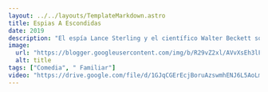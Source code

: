 ```yaml
---
layout: ../../layouts/TemplateMarkdown.astro
title: Espias A Escondidas
date: 2019
description: "El espía Lance Sterling y el científico Walter Beckett son polos opuestos: el agente es afable y caballeroso, mientras que el inventor no sabe comportarse en público. Sin embargo, si no aprenden a trabajar en equipo, el mundo está perdido."
image:
  url: "https://blogger.googleusercontent.com/img/b/R29vZ2xl/AVvXsEh3lFXpqDpwgY2EUOR9Yqd_gVjiPbqTvkugokDxCswU7J29OqxOyvwFCyWl0qT3h3RVCNKVatT1WEnFe2d2ai9Vf85lL7qydycQ3I_ccty-6IOP0BjLYZjoluTkUWxqixsj4jSGWGh2GDIc/s320/images+%25281%2529.jpg"
  alt: title
tags: ["Comedia", " Familiar"]
video: "https://drive.google.com/file/d/1GJqCGErEcjBoruAzswmhENJ6L5AoLmTc/preview"
---
```

